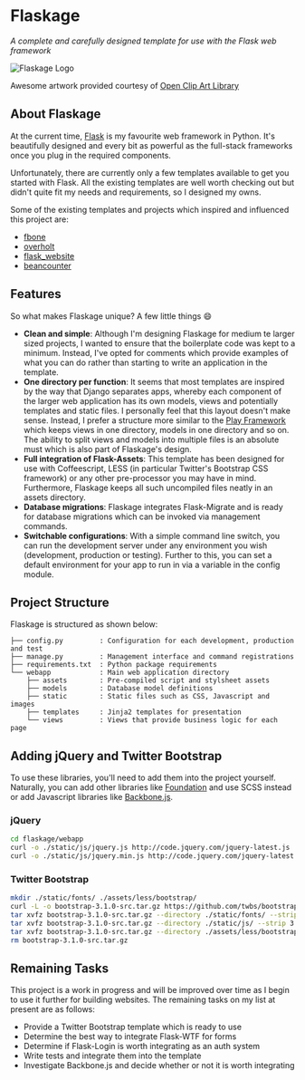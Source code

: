# Flaskage #
*A complete and carefully designed template for use with the Flask web framework*

![Flaskage Logo](https://raw.github.com/fgimian/flaskage/master/flaskage.png)

Awesome artwork provided courtesy of [Open Clip Art Library](http://openclipart.org/detail/168585/knight-sheep-by-dodger2)

## About Flaskage ##

At the current time, [Flask](http://flask.pocoo.org/) is my favourite web framework in Python.  It's beautifully designed and every bit as powerful as the full-stack frameworks once you plug in the required components.

Unfortunately, there are currently only a few templates available to get you started with Flask.  All the existing templates are well worth checking out but didn't quite fit my needs and requirements, so I designed my owns.

Some of the existing templates and projects which inspired and influenced this project are:

* [fbone](https://github.com/imwilsonxu/fbone)
* [overholt](https://github.com/mattupstate/overholt)
* [flask_website](https://github.com/mitsuhiko/flask/tree/website)
* [beancounter](https://bitbucket.org/audriusk/beancounter)

## Features ##

So what makes Flaskage unique?  A few little things :smile:

* **Clean and simple**: Although I'm designing Flaskage for medium te larger sized projects, I wanted to ensure that the boilerplate code was kept to a minimum.  Instead, I've opted for comments which provide examples of what you can do rather than starting to write an application in the template.
* **One directory per function**: It seems that most templates are inspired by the way that Django separates apps, whereby each component of the larger web application has its own models, views and potentially templates and static files.  I personally feel that this layout doesn't make sense.  Instead, I prefer a structure more similar to the [Play Framework](http://www.playframework.com/documentation/2.0/Anatomy) which keeps views in one directory, models in one directory and so on.  The ability to split views and models into multiple files is an absolute must which is also part of Flaskage's design.
* **Full integration of Flask-Assets**: This template has been designed for use with Coffeescript, LESS (in particular Twitter's Bootstrap CSS framework) or any other pre-processor you may have in mind.  Furthermore, Flaskage keeps all such uncompiled files neatly in an assets directory.
* **Database migrations**: Flaskage integrates Flask-Migrate and is ready for database migrations which can be invoked via management commands.
* **Switchable configurations**: With a simple command line switch, you can run the development server under any environment you wish (development, production or testing).  Further to this, you can set a default environment for your app to run in via a variable in the config module.

## Project Structure ##

Flaskage is structured as shown below:

```
├── config.py         : Configuration for each development, production and test
├── manage.py         : Management interface and command registrations
├── requirements.txt  : Python package requirements
└── webapp            : Main web application directory
    ├── assets        : Pre-compiled script and stylsheet assets
    ├── models        : Database model definitions
    ├── static        : Static files such as CSS, Javascript and images
    ├── templates     : Jinja2 templates for presentation
    └── views         : Views that provide business logic for each page
```

## Adding jQuery and Twitter Bootstrap ##

To use these libraries, you'll need to add them into the project yourself.  Naturally, you can add other libraries like [Foundation](http://foundation.zurb.com/) and use SCSS instead or add Javascript libraries like [Backbone.js](http://backbonejs.org/).

### jQuery ###

``` bash
cd flaskage/webapp
curl -o ./static/js/jquery.js http://code.jquery.com/jquery-latest.js
curl -o ./static/js/jquery.min.js http://code.jquery.com/jquery-latest.min.js
```

### Twitter Bootstrap ###

``` bash
mkdir ./static/fonts/ ./assets/less/bootstrap/
curl -L -o bootstrap-3.1.0-src.tar.gz https://github.com/twbs/bootstrap/archive/v3.1.0.tar.gz
tar xvfz bootstrap-3.1.0-src.tar.gz --directory ./static/fonts/ --strip 3 bootstrap-3.1.0/dist/fonts/
tar xvfz bootstrap-3.1.0-src.tar.gz --directory ./static/js/ --strip 3 bootstrap-3.1.0/dist/js/
tar xvfz bootstrap-3.1.0-src.tar.gz --directory ./assets/less/bootstrap/ --strip 2 --wildcards bootstrap-3.1.0/less/*.less
rm bootstrap-3.1.0-src.tar.gz
```

## Remaining Tasks ##

This project is a work in progress and will be improved over time as I begin to use it further for building websites.  The remaining tasks on my list at present are as follows:

* Provide a Twitter Bootstrap template which is ready to use
* Determine the best way to integrate Flask-WTF for forms
* Determine if Flask-Login is worth integrating as an auth system
* Write tests and integrate them into the template
* Investigate Backbone.js and decide whether or not it is worth integrating
